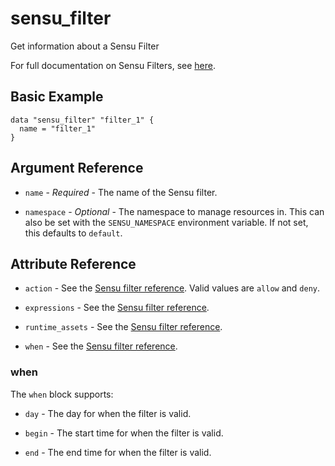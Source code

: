 # sensu_filter

Get information about a Sensu Filter

For full documentation on Sensu Filters, see [here](https://docs.sensu.io/sensu-go/5.0/reference/filters).

## Basic Example

```hcl
data "sensu_filter" "filter_1" {
  name = "filter_1"
}
```

## Argument Reference

* `name` - *Required* - The name of the Sensu filter.

* `namespace` - *Optional* - The namespace to manage resources in. This can
  also be set with the `SENSU_NAMESPACE` environment variable. If not set,
  this defaults to `default`.

## Attribute Reference

* `action` - See the [Sensu filter reference](https://docs.sensu.io/sensu-go/5.0/reference/filters/#filter-attributes).
  Valid values are `allow` and `deny`.

* `expressions` - See the [Sensu filter reference](https://docs.sensu.io/sensu-go/5.0/reference/filters/#filter-attributes).

* `runtime_assets` - See the [Sensu filter reference](https://docs.sensu.io/sensu-go/5.0/reference/filters/#filter-attributes).

* `when` - See the [Sensu filter reference](https://docs.sensu.io/sensu-go/5.0/reference/filters/#filter-attributes).

### when

The `when` block supports:

* `day` - The day for when the filter is valid.

* `begin` - The start time for when the filter is valid.

* `end` - The end time for when the filter is valid.
